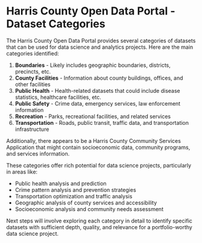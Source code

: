 # Harris County Open Data Portal - Dataset Categories

The Harris County Open Data Portal provides several categories of datasets that can be used for data science and analytics projects. Here are the main categories identified:

1. **Boundaries** - Likely includes geographic boundaries, districts, precincts, etc.
2. **County Facilities** - Information about county buildings, offices, and other facilities
3. **Public Health** - Health-related datasets that could include disease statistics, healthcare facilities, etc.
4. **Public Safety** - Crime data, emergency services, law enforcement information
5. **Recreation** - Parks, recreational facilities, and related services
6. **Transportation** - Roads, public transit, traffic data, and transportation infrastructure

Additionally, there appears to be a Harris County Community Services Application that might contain socioeconomic data, community programs, and services information.

These categories offer rich potential for data science projects, particularly in areas like:
- Public health analysis and prediction
- Crime pattern analysis and prevention strategies
- Transportation optimization and traffic analysis
- Geographic analysis of county services and accessibility
- Socioeconomic analysis and community needs assessment

Next steps will involve exploring each category in detail to identify specific datasets with sufficient depth, quality, and relevance for a portfolio-worthy data science project.
